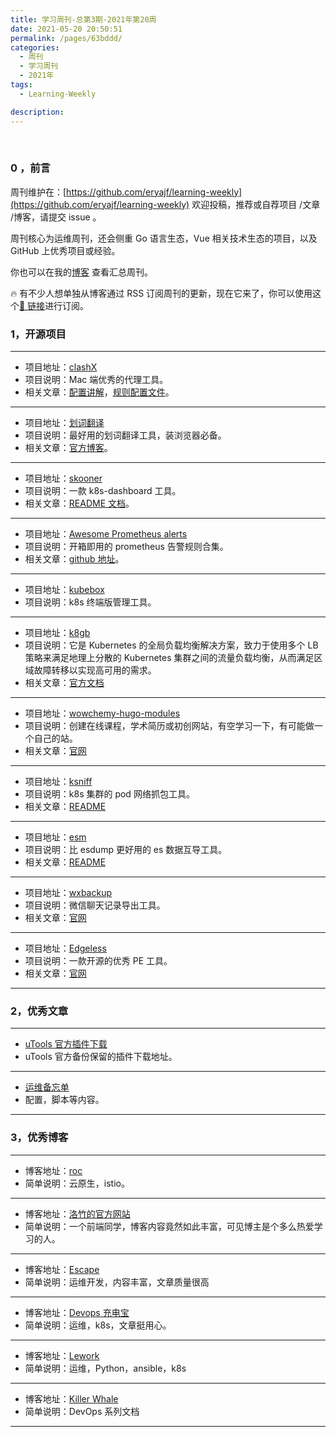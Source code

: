 ```yaml
---
title: 学习周刊-总第3期-2021年第20周
date: 2021-05-20 20:50:51
permalink: /pages/63bddd/
categories:
  - 周刊
  - 学习周刊
  - 2021年
tags:
  - Learning-Weekly

description:
---
```


<br><ArticleTopAd></ArticleTopAd>

### 0 ，前言

周刊维护在：[https://github.com/eryajf/learning-weekly](https://github.com/eryajf/learning-weekly) 欢迎投稿，推荐或自荐项目 /文章 /博客，请提交 issue 。

周刊核心为运维周刊，还会侧重 Go 语言生态，Vue 相关技术生态的项目，以及 GitHub 上优秀项目或经验。

你也可以在我的[博客](https://wiki.eryajf.net/learning-weekly/) 查看汇总周刊。

🔥 有不少人想单独从博客通过 RSS 订阅周刊的更新，现在它来了，你可以使用这个[🔗 链接](https://wiki.eryajf.net/learning-weekly.xml)进行订阅。

### 1，开源项目

---

- 项目地址：[clashX](https://github.com/yichengchen/clashX)
- 项目说明：Mac 端优秀的代理工具。
- 相关文章：[配置讲解](https://docs.cfw.lbyczf.com/contents/ui.html)，[规则配置文件](https://github.com/Loyalsoldier/clash-rules)。

---

- 项目地址：[划词翻译](https://hcfy.limingkai.cn/)
- 项目说明：最好用的划词翻译工具，装浏览器必备。
- 相关文章：[官方博客](https://hcfy.limingkai.cn/blog)。

---

- 项目地址：[skooner](https://github.com/skooner-k8s/skooner)
- 项目说明：一款 k8s-dashboard 工具。
- 相关文章：[README 文档](https://github.com/skooner-k8s/skooner/blob/master/README.md)。

---

- 项目地址：[Awesome Prometheus alerts](https://awesome-prometheus-alerts.grep.to/)
- 项目说明：开箱即用的 prometheus 告警规则合集。
- 相关文章：[github 地址](https://github.com/samber/awesome-prometheus-alerts)。

---

- 项目地址：[kubebox](https://github.com/astefanutti/kubebox)
- 项目说明：k8s 终端版管理工具。

---

- 项目地址：[k8gb](https://github.com/k8gb-io/k8gb)
- 项目说明：它是 Kubernetes 的全局负载均衡解决方案，致力于使用多个 LB 策略来满足地理上分散的 Kubernetes 集群之间的流量负载均衡，从而满足区域故障转移以实现高可用的需求。
- 相关文章：[官方文档](https://www.k8gb.io/)

---

- 项目地址：[wowchemy-hugo-modules](https://github.com/wowchemy/wowchemy-hugo-modules)
- 项目说明：创建在线课程，学术简历或初创网站，有空学习一下，有可能做一个自己的站。
- 相关文章：[官网](https://wowchemy.com/zh/)

---

- 项目地址：[ksniff](https://github.com/eldadru/ksniff)
- 项目说明：k8s 集群的 pod 网络抓包工具。
- 相关文章：[README](https://github.com/eldadru/ksniff/blob/master/README.md)

---

- 项目地址：[esm](https://github.com/medcl/esm)
- 项目说明：比 esdump 更好用的 es 数据互导工具。
- 相关文章：[README](https://github.com/medcl/esm/blob/master/README.md)

---

- 项目地址：[wxbackup](http://wxbackup.imxfd.com/)
- 项目说明：微信聊天记录导出工具。
- 相关文章：[官网](http://wxbackup.imxfd.com/)

---

- 项目地址：[Edgeless](https://github.com/EdgelessPE/Edgeless)
- 项目说明：一款开源的优秀 PE 工具。
- 相关文章：[官网](https://home.edgeless.top/)

---

### 2，优秀文章

---

- [uTools 官方插件下载](https://api.u-tools.cn/Plugins/developer/allPlugins)
- uTools 官方备份保留的插件下载地址。

---

- [运维备忘单](https://cs.leops.cn/#/)
- 配置，脚本等内容。

---

### 3，优秀博客

---

- 博客地址：[roc](https://imroc.cc/)
- 简单说明：云原生，istio。

---

- 博客地址：[洛竹的官方网站](https://youngjuning.js.org/)
- 简单说明：一个前端同学，博客内容竟然如此丰富，可见博主是个多么热爱学习的人。

---

- 博客地址：[Escape](https://www.escapelife.site/)
- 简单说明：运维开发，内容丰富，文章质量很高

---

- 博客地址：[Devops 充电宝](https://www.aiopsclub.com/)
- 简单说明：运维，k8s，文章挺用心。

---

- 博客地址：[Lework](https://lework.github.io/)
- 简单说明：运维，Python，ansible，k8s

---

- 博客地址：[Killer Whale](https://killerwhale.iquantex.com/)
- 简单说明：DevOps 系列文档

---


<br><ArticleTopAd></ArticleTopAd>
